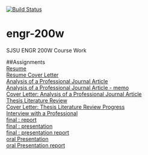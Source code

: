 [![Build Status](https://travis-ci.com/psglinux/engr-200w.svg?token=zhsLWDnHEkZgCn2xqozx&branch=master)](https://travis-ci.com/psglinux/engr-200w)
# engr-200w
SJSU ENGR 200W Course Work

##Assignments  
[Resume](https://github.com/psglinux/engr-200w/blob/master/resume/psgeng200Resume.pdf)  
[Resume Cover Letter](https://github.com/psglinux/engr-200w/blob/master/resume/psgeng200CoverLetter.pdf)  
[Analysis of a Professional Journal Article](https://github.com/psglinux/engr-200w/blob/master/AnalysisOfAProfessionalJournalArticle/report/reportAnalysisOfAProfessionalJournalArticle.pdf)  
[Analysis of a Professional Journal Article - memo](https://github.com/psglinux/engr-200w/blob/master/AnalysisOfAProfessionalJournalArticle/report-memo/memo-reportAnalysisOfAProfessionalJournalArticle.pdf)  
[Cover Letter: Analysis of a Professional Journal Article ](https://github.com/psglinux/engr-200w/blob/master/AnalysisOfAProfessionalJournalArticle/email/emailAnalysisOfAProfessionalJournalArticle.pdf)  
[Thesis Literature Review](https://github.com/psglinux/engr-200w/blob/master/thesis/thesis_template-SJSU_CMPE-master/ParthaSarathiGhosh-Engr-200w-litreview.pdf)  
[Cover Letter: Thesis Literature Review Progress](https://github.com/psglinux/engr-200w/blob/master/thesis/LiteratureReview-1-memo/LiteratureReviewProgressReport.pdf)  
[Interview with a Professional](https://github.com/psglinux/engr-200w/blob/master/InterviewWithAProfessional/InterviewWithAProfessional.pdf)  
[final : report](https://github.com/psglinux/engr-200w/blob/master/final/final-memo/finalReport.pdf)  
[final : presentation](https://github.com/psglinux/engr-200w/blob/master/final/final-preso/finalPreso-ppt.pptx)  
[final : presentation report](https://github.com/psglinux/engr-200w/blob/master/final/final-preso/finalPreso.pdf)  
[oral Presentation](https://github.com/psglinux/engr-200w/blob/master/oral-presentation/FinalPresentation.pptx)  
[oral Presentation report](https://github.com/psglinux/engr-200w/blob/master/oral-presentation/oralPreso.pdf)   
